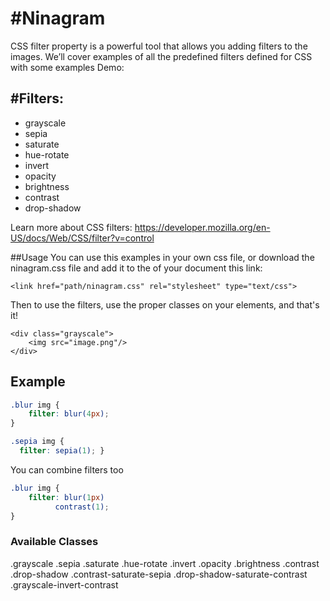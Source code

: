 #Ninagram
==========

CSS filter property is a powerful tool that allows you adding filters to the images. We’ll cover examples of all the predefined filters defined for CSS with some examples
Demo:

#Filters:
--------------------
+ grayscale
+ sepia
+ saturate
+ hue-rotate
+ invert
+ opacity
+ brightness
+ contrast
+ drop-shadow

Learn more about CSS filters:
https://developer.mozilla.org/en-US/docs/Web/CSS/filter?v=control

##Usage
You can use this examples in your own css file, or download the ninagram.css file and add it to the <head> of your document this link:

```
<link href="path/ninagram.css" rel="stylesheet" type="text/css">
```

Then to use the filters, use the proper classes on your elements, and that's it!

```
<div class="grayscale">
    <img src="image.png"/>
</div>
```

## Example

```css
.blur img {
	filter: blur(4px);
}

.sepia img {
  filter: sepia(1); }
```

You can combine filters too
```css
.blur img {
	filter: blur(1px)
          contrast(1);
}
```

### Available Classes
.grayscale
.sepia
.saturate
.hue-rotate
.invert
.opacity
.brightness
.contrast
.drop-shadow
.contrast-saturate-sepia
.drop-shadow-saturate-contrast
.grayscale-invert-contrast
